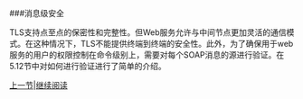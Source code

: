 ###消息级安全

TLS支持点至点的保密性和完整性。但Web服务允许与中间节点更加灵活的通信模式。在这种情况下，TLS不能提供终端到终端的安全性。此外，为了确保用于web服务的用户的权限控制在命令级别上，需要对每个SOAP消息的源进行验证。在5.12节中对如何进行验证进行了简单的介绍。

[上一节](10.01.03)|[继续阅读](10.03)



